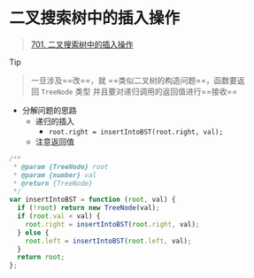 
# 二叉搜索树中的插入操作



> [701. 二叉搜索树中的插入操作](https://leetcode.cn/problems/insert-into-a-binary-search-tree/)


> [!tip]
> >  一旦涉及==改==，就  ==类似二叉树的构造问题==，函数要返回 `TreeNode` 类型
> 并且要对递归调用的返回值进行==接收==


- 分解问题的思路
	- 递归的插入
		- `root.right = insertIntoBST(root.right, val);`
	- 注意返回值
```javascript
/**
 * @param {TreeNode} root
 * @param {number} val
 * @return {TreeNode}
 */
var insertIntoBST = function (root, val) {
  if (!root) return new TreeNode(val);
  if (root.val < val) {
    root.right = insertIntoBST(root.right, val);
  } else {
    root.left = insertIntoBST(root.left, val);
  }
  return root;
};

```
